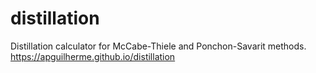 # distillation
Distillation calculator for McCabe-Thiele and Ponchon-Savarit methods. https://apguilherme.github.io/distillation
